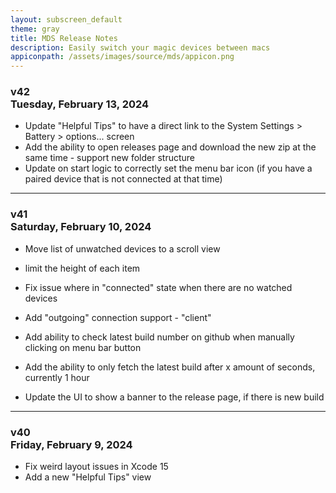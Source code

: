 ```yaml
---
layout: subscreen_default
theme: gray
title: MDS Release Notes
description: Easily switch your magic devices between macs
appiconpath: /assets/images/source/mds/appicon.png
---
```


### **v42**<br>Tuesday, February 13, 2024

* Update "Helpful Tips" to have a direct link to the System Settings > Battery > options... screen
* Add the ability to open releases page and download the new zip at the same time - support new folder structure
* Update on start logic to correctly set the menu bar icon (if you have a paired device that is not connected at that time)


---


### **v41**<br>Saturday, February 10, 2024

* Move list of unwatched devices to a scroll view
* limit the height of each item

* Fix issue where in "connected" state when there are no watched devices

* Add "outgoing" connection support - "client"
* Add ability to check latest build number on github when manually clicking on menu bar button
* Add the ability to only fetch the latest build after x amount of seconds, currently 1 hour
* Update the UI to show a banner to the release page, if there is new build


---

### **v40**<br>Friday, February 9, 2024

* Fix weird layout issues in Xcode 15
* Add a new "Helpful Tips" view